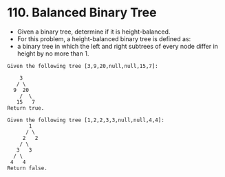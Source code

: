 # 110. Balanced Binary Tree
* Given a binary tree, determine if it is height-balanced.
* For this problem, a height-balanced binary tree is defined as:
* a binary tree in which the left and right subtrees of every node differ in height by no more than 1.
```text
Given the following tree [3,9,20,null,null,15,7]:

    3
   / \
  9  20
    /  \
   15   7
Return true.

Given the following tree [1,2,2,3,3,null,null,4,4]:
       1
      / \
     2   2
    / \
   3   3
  / \
 4   4
Return false.
```
